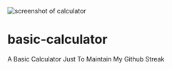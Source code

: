 ![screenshot of calculator](https://github.com/tanmay-shrimali/basic-calculator/assets/119653072/a001fe2f-44cc-4858-a5d6-0bc05d90c998)

# basic-calculator
A Basic Calculator Just To Maintain My Github Streak
